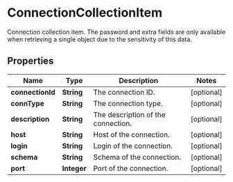 

# ConnectionCollectionItem

Connection collection item. The password and extra fields are only available when retrieving a single object due to the sensitivity of this data. 

## Properties

| Name | Type | Description | Notes |
|------------ | ------------- | ------------- | -------------|
|**connectionId** | **String** | The connection ID. |  [optional] |
|**connType** | **String** | The connection type. |  [optional] |
|**description** | **String** | The description of the connection. |  [optional] |
|**host** | **String** | Host of the connection. |  [optional] |
|**login** | **String** | Login of the connection. |  [optional] |
|**schema** | **String** | Schema of the connection. |  [optional] |
|**port** | **Integer** | Port of the connection. |  [optional] |




